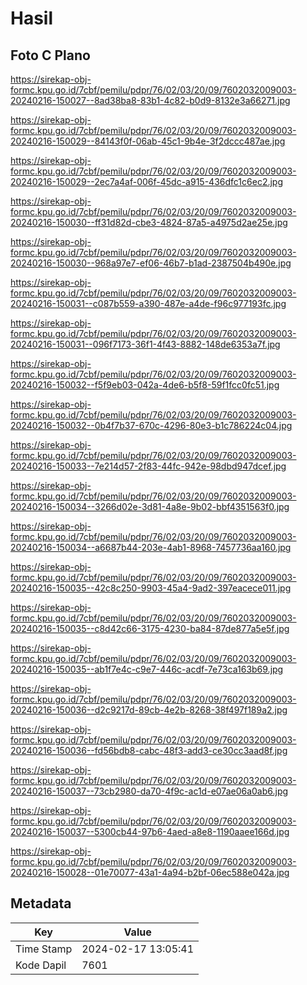 # Hasil

## Foto C Plano

https://sirekap-obj-formc.kpu.go.id/7cbf/pemilu/pdpr/76/02/03/20/09/7602032009003-20240216-150027--8ad38ba8-83b1-4c82-b0d9-8132e3a66271.jpg

https://sirekap-obj-formc.kpu.go.id/7cbf/pemilu/pdpr/76/02/03/20/09/7602032009003-20240216-150029--84143f0f-06ab-45c1-9b4e-3f2dccc487ae.jpg

https://sirekap-obj-formc.kpu.go.id/7cbf/pemilu/pdpr/76/02/03/20/09/7602032009003-20240216-150029--2ec7a4af-006f-45dc-a915-436dfc1c6ec2.jpg

https://sirekap-obj-formc.kpu.go.id/7cbf/pemilu/pdpr/76/02/03/20/09/7602032009003-20240216-150030--ff31d82d-cbe3-4824-87a5-a4975d2ae25e.jpg

https://sirekap-obj-formc.kpu.go.id/7cbf/pemilu/pdpr/76/02/03/20/09/7602032009003-20240216-150030--968a97e7-ef06-46b7-b1ad-2387504b490e.jpg

https://sirekap-obj-formc.kpu.go.id/7cbf/pemilu/pdpr/76/02/03/20/09/7602032009003-20240216-150031--c087b559-a390-487e-a4de-f96c977193fc.jpg

https://sirekap-obj-formc.kpu.go.id/7cbf/pemilu/pdpr/76/02/03/20/09/7602032009003-20240216-150031--096f7173-36f1-4f43-8882-148de6353a7f.jpg

https://sirekap-obj-formc.kpu.go.id/7cbf/pemilu/pdpr/76/02/03/20/09/7602032009003-20240216-150032--f5f9eb03-042a-4de6-b5f8-59f1fcc0fc51.jpg

https://sirekap-obj-formc.kpu.go.id/7cbf/pemilu/pdpr/76/02/03/20/09/7602032009003-20240216-150032--0b4f7b37-670c-4296-80e3-b1c786224c04.jpg

https://sirekap-obj-formc.kpu.go.id/7cbf/pemilu/pdpr/76/02/03/20/09/7602032009003-20240216-150033--7e214d57-2f83-44fc-942e-98dbd947dcef.jpg

https://sirekap-obj-formc.kpu.go.id/7cbf/pemilu/pdpr/76/02/03/20/09/7602032009003-20240216-150034--3266d02e-3d81-4a8e-9b02-bbf4351563f0.jpg

https://sirekap-obj-formc.kpu.go.id/7cbf/pemilu/pdpr/76/02/03/20/09/7602032009003-20240216-150034--a6687b44-203e-4ab1-8968-7457736aa160.jpg

https://sirekap-obj-formc.kpu.go.id/7cbf/pemilu/pdpr/76/02/03/20/09/7602032009003-20240216-150035--42c8c250-9903-45a4-9ad2-397eacece011.jpg

https://sirekap-obj-formc.kpu.go.id/7cbf/pemilu/pdpr/76/02/03/20/09/7602032009003-20240216-150035--c8d42c66-3175-4230-ba84-87de877a5e5f.jpg

https://sirekap-obj-formc.kpu.go.id/7cbf/pemilu/pdpr/76/02/03/20/09/7602032009003-20240216-150035--ab1f7e4c-c9e7-446c-acdf-7e73ca163b69.jpg

https://sirekap-obj-formc.kpu.go.id/7cbf/pemilu/pdpr/76/02/03/20/09/7602032009003-20240216-150036--d2c9217d-89cb-4e2b-8268-38f497f189a2.jpg

https://sirekap-obj-formc.kpu.go.id/7cbf/pemilu/pdpr/76/02/03/20/09/7602032009003-20240216-150036--fd56bdb8-cabc-48f3-add3-ce30cc3aad8f.jpg

https://sirekap-obj-formc.kpu.go.id/7cbf/pemilu/pdpr/76/02/03/20/09/7602032009003-20240216-150037--73cb2980-da70-4f9c-ac1d-e07ae06a0ab6.jpg

https://sirekap-obj-formc.kpu.go.id/7cbf/pemilu/pdpr/76/02/03/20/09/7602032009003-20240216-150037--5300cb44-97b6-4aed-a8e8-1190aaee166d.jpg

https://sirekap-obj-formc.kpu.go.id/7cbf/pemilu/pdpr/76/02/03/20/09/7602032009003-20240216-150028--01e70077-43a1-4a94-b2bf-06ec588e042a.jpg


## Metadata

| Key        | Value               |
| ---------- | ------------------- |
| Time Stamp | 2024-02-17 13:05:41 |
| Kode Dapil | 7601                |



